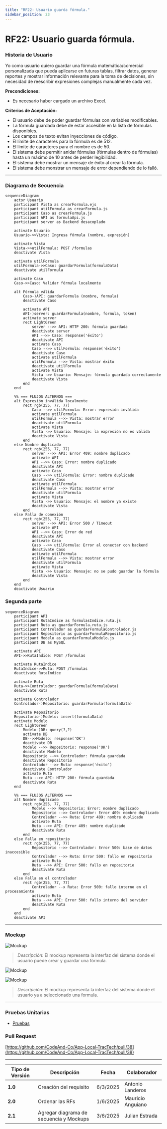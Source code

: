 ```yaml
---
title: "RF22: Usuario guarda fórmula."  
sidebar_position: 23
---
```


# RF22: Usuario guarda fórmula.

### Historia de Usuario

Yo como usuario quiero guardar una fórmula matemática/comercial personalizada que pueda aplicarse en futuras tablas, filtrar datos, generar reportes y mostrar información relevante para la toma de decisiones, sin necesidad de reescribir expresiones complejas manualmente cada vez.

  **Precondiciones:**
  - Es necesario haber cargado un archivo Excel.

  **Criterios de Aceptación:**
  
  - El usuario debe de poder guardar fórmulas con variables modificables.
  - La fórmula guardada debe de estar accesible en la lista de fórmulas disponibles.
  - Los campos de texto evitan inyecciones de código.
  - El límite de caracteres para la fórmula es de 512.
  - El límite de caracteres para el nombre es de 50.
  - El sistema debe permitir anidar fórmulas (fórmulas dentro de fórmulas) hasta un máximo de 10 antes de perder legibilidad.
  - El sistema debe mostrar un mensaje de éxito al crear la fórmula.
  - El sistema debe monstrar un mensaje de error dependiendo de lo falló.


---

### Diagrama de Secuencia
```mermaid
sequenceDiagram
    actor Usuario
    participant Vista as crearFormula.ejs
    participant utilFormula as crearFormula.js
    participant Caso as crearFormula.js
    participant API as formulaApi.js
    participant server as Backend desacoplado

    activate Usuario
    Usuario->>Vista: Ingresa fórmula (nombre, expresión)

    activate Vista
    Vista->>utilFormula: POST /formulas
    deactivate Vista

    activate utilFormula
    utilFormula->>Caso: guardarFormula(formulaData)
    deactivate utilFormula

    activate Caso
    Caso->>Caso: Validar fórmula localmente

    alt Fórmula válida
        Caso-)API: guardarFormula (nombre, formula)
        deactivate Caso

        activate API
        API-)server: guardarFormula(nombre, formula, token)
        activate server
        rect LightGreen
            server -->> API: HTTP 200: fórmula guardada
            deactivate server
            API -->> Caso: response('éxito')
            deactivate API
            activate Caso
            Caso -->> utilFormula: response('éxito')
            deactivate Caso
            activate utilFormula
            utilFormula -->> Vista: mostrar éxito
            deactivate utilFormula
            activate Vista
            Vista ->> Usuario: Mensaje: fórmula guardada correctamente
            deactivate Vista
        end
    end

    %% === FLUJOS ALTERNOS ===
    alt Expresión inválida localmente
        rect rgb(255, 77, 77)
            Caso -->> utilFormula: Error: expresión inválida
            activate utilFormula
            utilFormula -->> Vista: mostrar error
            deactivate utilFormula
            activate Vista
            Vista ->> Usuario: Mensaje: la expresión no es válida
            deactivate Vista
        end
    else Nombre duplicado
        rect rgb(255, 77, 77)
            server -->> API: Error 409: nombre duplicado
            activate API
            API -->> Caso: Error: nombre duplicado
            deactivate API
            activate Caso
            Caso -->> utilFormula: Error: nombre duplicado
            deactivate Caso
            activate utilFormula
            utilFormula -->> Vista: mostrar error
            deactivate utilFormula
            activate Vista
            Vista ->> Usuario: Mensaje: el nombre ya existe
            deactivate Vista
        end
    else Falla de conexión
        rect rgb(255, 77, 77)
            server -->> API: Error 500 / Timeout
            activate API
            API -->> Caso: Error de red
            deactivate API
            activate Caso
            Caso -->> utilFormula: Error al conectar con backend
            deactivate Caso
            activate utilFormula
            utilFormula -->> Vista: mostrar error
            deactivate utilFormula
            activate Vista
            Vista ->> Usuario: Mensaje: no se pudo guardar la fórmula
            deactivate Vista
        end
    end
    deactivate Usuario
```

### Segunda parte
```mermaid
sequenceDiagram
    participant API
    participant RutaIndice as formulasIndice.ruta.js
    participant Ruta as guardarFormula.ruta.js
    participant Controlador as guardarFormulaControlador.js
    participant Repositorio as guardarFormulaRepositorio.js
    participant Modelo as guardarFormulaModelo.js
    participant DB as MySQL

    activate API
    API->>RutaIndice: POST /formulas

    activate RutaIndice
    RutaIndice->>Ruta: POST /formulas
    deactivate RutaIndice

    activate Ruta
    Ruta->>Controlador: guardarFormula(formulaData)
    deactivate Ruta

    activate Controlador
    Controlador-)Repositorio: guardarFormula(formulaData)

    activate Repositorio
    Repositorio-)Modelo: insert(formulaData)
    activate Modelo
    rect LightGreen
        Modelo-)DB: query(?,?)
        activate DB
        DB-->>Modelo: response('OK')
        deactivate DB
        Modelo -->> Repositorio: response('OK')
        deactivate Modelo
        Repositorio -->> Controlador: fórmula guardada
        deactivate Repositorio
        Controlador -->> Ruta: response('éxito')
        deactivate Controlador
        activate Ruta
        Ruta -->> API: HTTP 200: fórmula guardada
        deactivate Ruta
    end

    %% === FLUJOS ALTERNOS ===
    alt Nombre duplicado
        rect rgb(255, 77, 77)
            Modelo -->> Repositorio: Error: nombre duplicado
            Repositorio -->> Controlador: Error 409: nombre duplicado
            Controlador -->> Ruta: Error 409: nombre duplicado
            activate Ruta
            Ruta -->> API: Error 409: nombre duplicado
            deactivate Ruta
        end
    else Falla en repositorio
        rect rgb(255, 77, 77)
            Repositorio -->> Controlador: Error 500: base de datos inaccesible
            Controlador -->> Ruta: Error 500: fallo en repositorio
            activate Ruta
            Ruta -->> API: Error 500: fallo en repositorio
            deactivate Ruta
        end
    else Falla en el controlador
        rect rgb(255, 77, 77)
            Controlador --x Ruta: Error 500: fallo interno en el procesamiento
            activate Ruta
            Ruta -->> API: Error 500: fallo interno del servidor
            deactivate Ruta
        end
    end
    deactivate API
```
---

### Mockup

![Mockup](./mockups/MockupRF22.png)
> *Descripción*: El mockup representa la interfaz del sistema donde el usuario puede crear y guardar una fórmula.


![Mockup](./mockups/MockupFormulas3.png)


![Mockup](./mockups/MockupFormulas2.png)

> *Descripción*: El mockup representa la interfaz del sistema donde el usuario ya a seleccionado una formula.

---

### Pruebas Unitarias 
  - [Pruebas](https://docs.google.com/spreadsheets/d/1W-JW32dTsfI22-Yl5LydMhiu-oXHH_xo3hWvK6FHeLw/edit?gid=1362976154#gid=1362976154)

### Pull Request
[https://github.com/CodeAnd-Co/App-Local-TracTech/pull/38](https://github.com/CodeAnd-Co/App-Local-TracTech/pull/38)


---

| **Tipo de Versión** | **Descripción**              | **Fecha**  | **Colaborador**          |
| ------------------- | ---------------------------- | ---------- | ------------------------ |
| **1.0**             | Creación del requisito       | 6/3/2025   | Antonio Landeros         |
| **2.0**             | Ordenar las RFs              | 1/6/2025   | Mauricio Anguiano          |
| **2.1**             | Agregar diagrama de secuencia y Mockups         | 3/6/2025   | Julian Estrada           |  